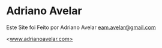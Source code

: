 # Adriano Avelar

Este Site foi Feito por Adriano Avelar eam.avelar@gmail.com

<www.adrianoavelar.com>
